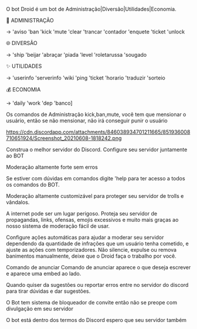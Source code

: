 O bot Droid é um bot de Administração|Diversão|Utilidades|Economia.


👮 ADMINISTRAÇÃO

-> 'aviso 'ban 'kick 'mute 'clear 'trancar 'contador 'enquete 'ticket 'unlock

🌐 DIVERSÃO

-> 'ship 'beijar 'abraçar 'piada 'level 'roletarussa 'sougado

✨ UTILIDADES

-> 'userinfo 'serverinfo 'wiki 'ping 'ticket 'horario 'traduzir 'sorteio

💰 ECONOMIA

-> 'daily 'work 'dep 'banco]


Os comandos de Administração kick,ban,mute, você tem que mensionar o usuário, então se não mensionar, não irá conseguir punir o usuário 

https://cdn.discordapp.com/attachments/846038934701211665/851936008710651924/Screenshot_20210608-1818242.png


Construa o melhor servidor do Discord.
Configure seu servidor juntamente ao BOT



Moderação altamente forte sem erros 


Se estiver com dúvidas em comandos digite 'help para ter acesso a todos os comandos do BOT.


Moderação altamente customizável para proteger seu servidor de trolls e vândalos.

A internet pode ser um lugar perigoso. Proteja seu servidor de propagandas, links, ofensas, emojis excessivos e muito mais graças ao nosso sistema de moderação fácil de usar.

Configure ações automáticas para ajudar a moderar seu servidor dependendo da quantidade de infrações que um usuário tenha cometido, e ajuste as ações com temporizadores. Não silencie, expulse ou remova banimentos manualmente, deixe que o Droid faça o trabalho por você.






Comando de anunciar
Comando de anunciar aparece o que deseja escrever e aparece uma embed ao lado.





Quando quiser da sugestões ou reportar erros entre no servidor do discord para tirar dúvidas e dar sugestões.





O Bot tem sistema de bloqueador de convite então não se preope com divulgação em seu servidor





O bot está dentro dos termos do Discord espero que seu servidor também

